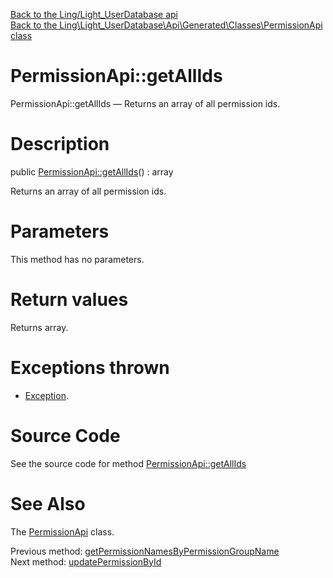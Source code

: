 [Back to the Ling/Light_UserDatabase api](https://github.com/lingtalfi/Light_UserDatabase/blob/master/doc/api/Ling/Light_UserDatabase.md)<br>
[Back to the Ling\Light_UserDatabase\Api\Generated\Classes\PermissionApi class](https://github.com/lingtalfi/Light_UserDatabase/blob/master/doc/api/Ling/Light_UserDatabase/Api/Generated/Classes/PermissionApi.md)


PermissionApi::getAllIds
================



PermissionApi::getAllIds — Returns an array of all permission ids.




Description
================


public [PermissionApi::getAllIds](https://github.com/lingtalfi/Light_UserDatabase/blob/master/doc/api/Ling/Light_UserDatabase/Api/Generated/Classes/PermissionApi/getAllIds.md)() : array




Returns an array of all permission ids.




Parameters
================

This method has no parameters.


Return values
================

Returns array.


Exceptions thrown
================

- [Exception](http://php.net/manual/en/class.exception.php).&nbsp;







Source Code
===========
See the source code for method [PermissionApi::getAllIds](https://github.com/lingtalfi/Light_UserDatabase/blob/master/Api/Generated/Classes/PermissionApi.php#L344-L347)


See Also
================

The [PermissionApi](https://github.com/lingtalfi/Light_UserDatabase/blob/master/doc/api/Ling/Light_UserDatabase/Api/Generated/Classes/PermissionApi.md) class.

Previous method: [getPermissionNamesByPermissionGroupName](https://github.com/lingtalfi/Light_UserDatabase/blob/master/doc/api/Ling/Light_UserDatabase/Api/Generated/Classes/PermissionApi/getPermissionNamesByPermissionGroupName.md)<br>Next method: [updatePermissionById](https://github.com/lingtalfi/Light_UserDatabase/blob/master/doc/api/Ling/Light_UserDatabase/Api/Generated/Classes/PermissionApi/updatePermissionById.md)<br>

